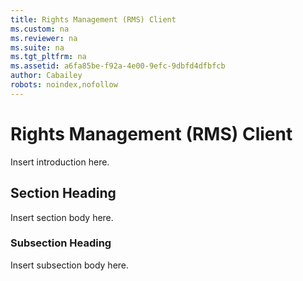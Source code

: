 ```yaml
---
title: Rights Management (RMS) Client
ms.custom: na
ms.reviewer: na
ms.suite: na
ms.tgt_pltfrm: na
ms.assetid: a6fa85be-f92a-4e00-9efc-9dbfd4dfbfcb
author: Cabailey
robots: noindex,nofollow
---
```

# Rights Management (RMS) Client
Insert introduction here.

## Section Heading
Insert section body here.

### Subsection Heading
Insert subsection body here.

